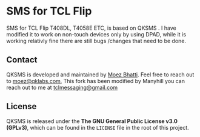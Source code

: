 

# SMS for TCL Flip



SMS for TCL Flip T408DL, T4058E ETC, is based on QKSMS . I have modified it to work on non-touch devices only by using DPAD, while it is working relativly fine there are still bugs /changes that need to be done.



## Contact

QKSMS is developed and maintained by [Moez Bhatti](https://github.com/moezbhatti). Feel free to reach out to moez@qklabs.com, This fork has been modified by Manyhill you can reach out to me at tclmessaging@gmail.com

## License

QKSMS is released under the **The GNU General Public License v3.0 (GPLv3)**, which can be found in the `LICENSE` file in the root of this project.
